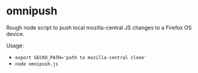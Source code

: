 omnipush
========

Rough node script to push local mozilla-central JS changes to a Firefox OS device.

Usage:

* ```export GECKO_PATH='path to mozilla-central clone'```
* ```node omnipush.js```

